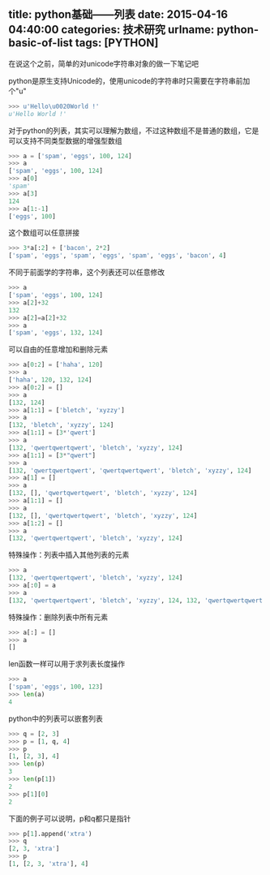 title: python基础——列表
date: 2015-04-16 04:40:00
categories: 技术研究
urlname: python-basic-of-list
tags: [PYTHON]
---
在说这个之前，简单的对unicode字符串对象的做一下笔记吧

python是原生支持Unicode的，使用unicode的字符串时只需要在字符串前加个"u"
```python
>>> u'Hello\u0020World !'
u'Hello World !'
```

对于python的列表，其实可以理解为数组，不过这种数组不是普通的数组，它是可以支持不同类型数据的增强型数组
```python
>>> a = ['spam', 'eggs', 100, 124]
>>> a
['spam', 'eggs', 100, 124]
>>> a[0]
'spam'
>>> a[3]
124
>>> a[1:-1]
['eggs', 100]
```
<!--more-->
这个数组可以任意拼接
```python
>>> 3*a[:2] + ['bacon', 2*2]
['spam', 'eggs', 'spam', 'eggs', 'spam', 'eggs', 'bacon', 4]
```

不同于前面学的字符串，这个列表还可以任意修改
```python
>>> a
['spam', 'eggs', 100, 124]
>>> a[2]+32
132
>>> a[2]=a[2]+32
>>> a
['spam', 'eggs', 132, 124]
```
可以自由的任意增加和删除元素
```python
>>> a[0:2] = ['haha', 120]
>>> a
['haha', 120, 132, 124]
>>> a[0:2] = []
>>> a
[132, 124]
>>> a[1:1] = ['bletch', 'xyzzy']
>>> a
[132, 'bletch', 'xyzzy', 124]
>>> a[1:1] = [3*'qwert']
>>> a
[132, 'qwertqwertqwert', 'bletch', 'xyzzy', 124]
>>> a[1:1] = [3*"qwert"]
>>> a
[132, 'qwertqwertqwert', 'qwertqwertqwert', 'bletch', 'xyzzy', 124]
>>> a[1] = []
>>> a
[132, [], 'qwertqwertqwert', 'bletch', 'xyzzy', 124]
>>> a[1:1] = []
>>> a
[132, [], 'qwertqwertqwert', 'bletch', 'xyzzy', 124]
>>> a[1:2] = []
>>> a
[132, 'qwertqwertqwert', 'bletch', 'xyzzy', 124]
```
特殊操作：列表中插入其他列表的元素
```python
>>> a
[132, 'qwertqwertqwert', 'bletch', 'xyzzy', 124]
>>> a[:0] = a
>>> a
[132, 'qwertqwertqwert', 'bletch', 'xyzzy', 124, 132, 'qwertqwertqwert', 'bletch', 'xyzzy', 124]
```
特殊操作：删除列表中所有元素
```python
>>> a[:] = []
>>> a
[]
```

len函数一样可以用于求列表长度操作
```python
>>> a
['spam', 'eggs', 100, 123]
>>> len(a)
4
```

python中的列表可以嵌套列表
```python
>>> q = [2, 3]
>>> p = [1, q, 4]
>>> p
[1, [2, 3], 4]
>>> len(p)
3
>>> len(p[1])
2
>>> p[1][0]
2
```

下面的例子可以说明，p和q都只是指针
```python
>>> p[1].append('xtra')
>>> q
[2, 3, 'xtra']
>>> p
[1, [2, 3, 'xtra'], 4]
```
